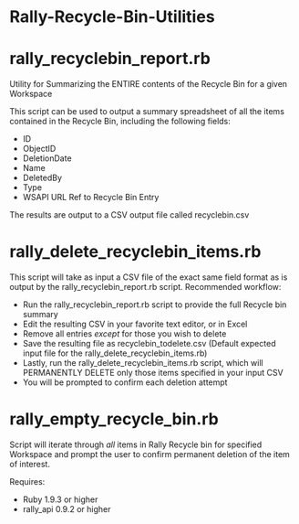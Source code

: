 Rally-Recycle-Bin-Utilities
===========================

rally_recyclebin_report.rb
==========================

Utility for Summarizing the ENTIRE contents of the Recycle Bin for a given Workspace

This script can be used to output a summary spreadsheet of all the items contained in the Recycle Bin,
including the following fields:

 - ID
 - ObjectID
 - DeletionDate
 - Name
 - DeletedBy
 - Type
 - WSAPI URL Ref to Recycle Bin Entry
 
 The results are output to a CSV output file called recyclebin.csv
 
rally_delete_recyclebin_items.rb
================================

This script will take as input a CSV file of the exact same field format as is output by the rally_recyclebin_report.rb script. Recommended workflow:

- Run the rally_recyclebin_report.rb script to provide the full Recycle bin summary
- Edit the resulting CSV in your favorite text editor, or in Excel
- Remove all entries _except_ for those you wish to delete
- Save the resulting file as recyclebin_todelete.csv (Default expected input file for the rally_delete_recyclebin_items.rb)
- Lastly, run the rally_delete_recyclebin_items.rb script, which will PERMANENTLY DELETE only those items specified in your input CSV
- You will be prompted to confirm each deletion attempt

rally_empty_recycle_bin.rb
================================
Script will iterate through _all_ items in Rally Recycle bin for specified Workspace and prompt the user to confirm permanent deletion of the item of interest.

 Requires:

 - Ruby 1.9.3 or higher
 - rally_api 0.9.2 or higher
